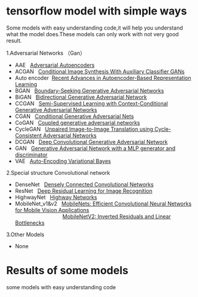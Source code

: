 # tensorflow model with simple ways
Some models with easy understanding code,it will help you understand what the model does.These models can only work with not very good result.

1.Adversarial Networks （Gan）<br>
* AAE      &nbsp;&nbsp;[Adversarial Autoencoders](https://arxiv.org/abs/1511.05644) <br> 
* ACGAN    &nbsp;&nbsp;[Conditional Image Synthesis With Auxiliary Classifier GANs](https://arxiv.org/abs/1610.09585)<br>
* Auto encoder&nbsp;&nbsp;[Recent Advances in Autoencoder-Based Representation Learning](https://arxiv.org/abs/1812.05069)<br>
* BGAN     &nbsp;&nbsp;[Boundary-Seeking Generative Adversarial Networks](https://arxiv.org/abs/1702.08431)<br>
* BiGAN    &nbsp;&nbsp;[Bidirectional Generative Adversarial Network](https://arxiv.org/abs/1605.09782)<br>
* CCGAN    &nbsp;&nbsp;[Semi-Supervised Learning with Context-Conditional Generative Adversarial Networks](https://arxiv.org/abs/1611.06430)<br>
* CGAN     &nbsp;&nbsp;[Conditional Generative Adversarial Nets](https://arxiv.org/abs/1411.1784)<br>
* CoGAN    &nbsp;&nbsp;[Coupled generative adversarial networks](https://arxiv.org/abs/1606.07536)<br>
* CycleGAN &nbsp;&nbsp;[Unpaired Image-to-Image Translation using Cycle-Consistent Adversarial Networks](https://arxiv.org/abs/1703.10593)<br>
* DCGAN    &nbsp;&nbsp;[Deep Convolutional Generative Adversarial Network](https://arxiv.org/abs/1511.06434)<br>
* GAN      &nbsp;&nbsp;[Generative Adversarial Network with a MLP generator and discriminator](https://arxiv.org/abs/1406.2661)<br>
* VAE      &nbsp;&nbsp;[Auto-Encoding Variational Bayes](https://arxiv.org/abs/1312.6114)<br>

2.Special structure Convolutional network<br>
* DenseNet            &nbsp;&nbsp;[Densely Connected Convolutional Networks](https://arxiv.org/abs/1608.06993)<br>
* ResNet              &nbsp;&nbsp;[Deep Residual Learning for Image Recognition](https://arxiv.org/abs/1512.03385)<br>
* HighwayNet          &nbsp;&nbsp;[Highway Networks](https://arxiv.org/abs/1505.00387)<br>
* MobileNet_v1&v2     &nbsp;&nbsp;[MobileNets: Efficient Convolutional Neural Networks for Mobile Vision Applications](https://arxiv.org/abs/1704.04861)<br>
 &nbsp;&nbsp;&nbsp;&nbsp; &nbsp;&nbsp;&nbsp;&nbsp; &nbsp;&nbsp;&nbsp;&nbsp; &nbsp;&nbsp;&nbsp;&nbsp; &nbsp;&nbsp;&nbsp;&nbsp; &nbsp;&nbsp;&nbsp;&nbsp;&nbsp;&nbsp;&nbsp;[MobileNetV2: Inverted Residuals and Linear Bottlenecks](https://arxiv.org/abs/1801.04381)<br>

3.Other Models<br>
* None<br>

# Results of some models<br>
some models with easy understanding code
